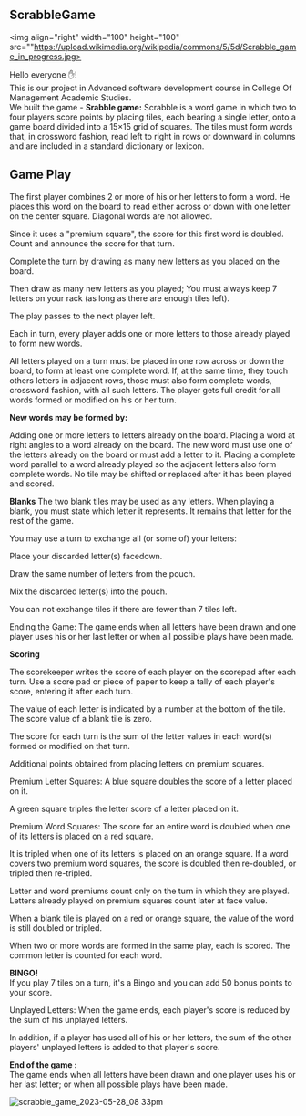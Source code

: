 ## ScrabbleGame

<img align="right" width="100" height="100" src=""https://upload.wikimedia.org/wikipedia/commons/5/5d/Scrabble_game_in_progress.jpg>


Hello everyone ✋!<br>
This is our project in Advanced software development course in College Of Management Academic Studies.<br>
We built the game - <b>Srabble game:</b>
Scrabble is a word game in which two to four players score points by placing tiles, each bearing a single letter, onto a game board divided into a 15×15 grid of squares. The tiles must form words that, in crossword fashion, read left to right in rows or downward in columns and are included in a standard dictionary or lexicon.

## Game Play

The first player combines 2 or more of his or her letters to form a word. He places this word on the board to read either across or down with one letter on the center square. Diagonal words are not allowed.

Since it uses a "premium square", the score for this first word is doubled. Count and announce the score for that turn.

Complete the turn by drawing as many new letters as you placed on the board.

Then draw as many new letters as you played; You must always keep 7 letters on your rack (as long as there are enough tiles left).

The play passes to the next player left.

Each in turn, every player adds one or more letters to those already played to form new words.

All letters played on a turn must be placed in one row across or down the board, to form at least one complete word. If, at the same time, they touch others letters in adjacent rows, those must also form complete words, crossword fashion, with all such letters. The player gets full credit for all words formed or modified on his or her turn.

<b>New words may be formed by:</b>

Adding one or more letters to letters already on the board.
Placing a word at right angles to a word already on the board. The new word must use one of the letters already on the board or must add a letter to it.
Placing a complete word parallel to a word already played so the adjacent letters also form complete words.
No tile may be shifted or replaced after it has been played and scored.

<b>Blanks</b>
The two blank tiles may be used as any letters. When playing a blank, you must state which letter it represents. It remains that letter for the rest of the game.

You may use a turn to exchange all (or some of) your letters:

Place your discarded letter(s) facedown.

Draw the same number of letters from the pouch.

Mix the discarded letter(s) into the pouch.

You can not exchange tiles if there are fewer than 7 tiles left.

Ending the Game: The game ends when all letters have been drawn and one player uses his or her last letter or when all possible plays have been made.


<b>Scoring</b>

The scorekeeper writes the score of each player on the scorepad after each turn. Use a score pad or piece of paper to keep a tally of each player's score, entering it after each turn.

The value of each letter is indicated by a number at the bottom of the tile. The score value of a blank tile is zero.

The score for each turn is the sum of the letter values in each word(s) formed or modified on that turn.

Additional points obtained from placing letters on premium squares.


Premium Letter Squares: A blue square doubles the score of a letter placed on it.

A green square triples the letter score of a letter placed on it.

Premium Word Squares: The score for an entire word is doubled when one of its letters is placed on a red square.

It is tripled when one of its letters is placed on an orange square. If a word covers two premium word squares, the score is doubled then re-doubled, or tripled then re-tripled.

Letter and word premiums count only on the turn in which they are played. Letters already played on premium squares count later at face value.

When a blank tile is played on a red or orange square, the value of the word is still doubled or tripled.

When two or more words are formed in the same play, each is scored. The common letter is counted for each word.


<b>BINGO!</b><br> If you play 7 tiles on a turn, it's a Bingo and you can add 50 bonus points to your score.

Unplayed Letters: When the game ends, each player's score is reduced by the sum of his unplayed letters.

In addition, if a player has used all of his or her letters, the sum of the other players' unplayed letters is added to that player's score.



<b>End of the game :</b><br>
The game ends when all letters have been drawn and one player uses his or her last letter; or when all possible plays have been made.


![scrabble_game_2023-05-28_08 33pm](https://github.com/ChenHaz/ScrabbleGame/assets/129218828/e6fa4ba8-0583-487f-b0ae-38e3651eeff4)
